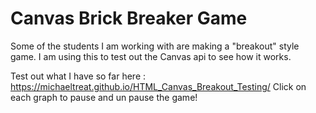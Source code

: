 # Canvas Brick Breaker Game
Some of the students I am working with are making a "breakout" style game. I am using this to test out the Canvas api to see how it works.

Test out what I have so far here : https://michaeltreat.github.io/HTML_Canvas_Breakout_Testing/
Click on each graph to pause and un pause the game!
